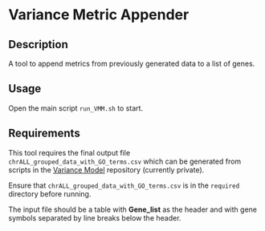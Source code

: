 # Variance Metric Appender

## Description
A tool to append metrics from previously generated data to a list of genes.

## Usage
Open the main script `run_VMM.sh` to start.

## Requirements
This tool requires the final output file `chrALL_grouped_data_with_GO_terms.csv` which can be generated from scripts in the [Variance Model](https://github.com/bryantcao/variance-model) repository (currently private).

Ensure that `chrALL_grouped_data_with_GO_terms.csv` is in the `required` directory before running.

The input file should be a table with __Gene_list__ as the header and with gene symbols separated by line breaks below the header.

